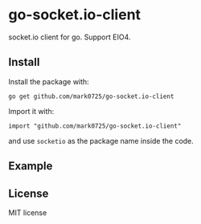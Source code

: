 # go-socket.io-client
socket.io client for go. Support EIO4.

## Install

Install the package with:

```
go get github.com/mark0725/go-socket.io-client
```

Import it with:

```
import "github.com/mark0725/go-socket.io-client"
```



and use `socketio` as the package name inside the code.

## Example

## License

MIT license

